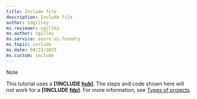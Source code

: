 ```yaml
---
title: Include file
description: Include file
author: sdgilley
ms.reviewer: sgilley
ms.author: sgilley
ms.service: azure-ai-foundry
ms.topic: include
ms.date: 04/23/2025
ms.custom: include
---
```


> [!NOTE]
> This tutorial uses a **[!INCLUDE [hub](hub-project-name.md)]**. The steps and code shown here will not work for a **[!INCLUDE [fdp](fdp-project-name.md)]**. For more information, see [Types of projects](../what-is-azure-ai-foundry.md#project-types).